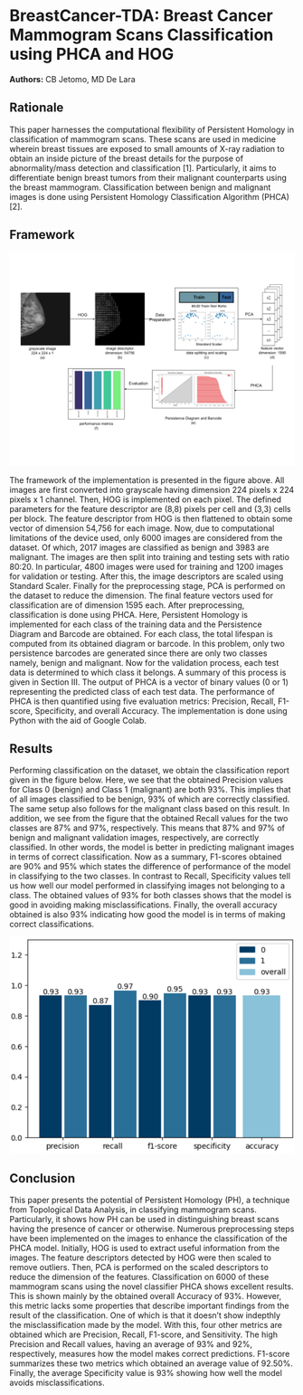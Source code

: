 # BreastCancer-TDA: Breast Cancer Mammogram Scans Classification using PHCA and HOG

**Authors:** CB Jetomo, MD De Lara

## Rationale
This paper harnesses the computational flexibility of Persistent Homology in classification of mammogram scans. These scans are used in medicine wherein breast tissues are exposed to small amounts of X-ray radiation to obtain an inside picture of the breast details for the purpose of abnormality/mass detection and classification [1]. Particularly, it aims to differentiate benign breast tumors from their malignant counterparts using the breast mammogram. Classification between benign and malignant images is done using Persistent Homology Classification Algorithm (PHCA) [2].

## Framework
![image](framework.png)

The framework of the implementation is presented in the figure above. All images are first converted into grayscale having dimension 224 pixels x 224 pixels x 1 channel. Then, HOG is implemented on each pixel. The defined parameters for the feature descriptor are (8,8) pixels per cell and (3,3) cells per block. The feature descriptor from HOG is then flattened to obtain some vector of dimension 54,756 for each image. Now, due to computational limitations of the device used, only 6000 images are considered from the dataset. Of which, 2017 images are classified as benign and 3983 are malignant. The images are then split into training and testing sets with ratio 80:20. In particular, 4800 images were used for training and 1200 images for validation or testing. After this, the image descriptors are scaled using Standard Scaler. Finally for the preprocessing stage, PCA is performed on the dataset to reduce the dimension. The final feature vectors used for classification are of dimension 1595 each. 
After preprocessing, classification is done using PHCA. Here, Persistent Homology is implemented for each class of the training data and the Persistence Diagram and Barcode are obtained. For each class, the total lifespan is computed from its obtained diagram or barcode. In this problem, only two persistence barcodes are generated since there are only two classes namely, benign and malignant. Now for the validation process, each test data is determined to which class it belongs. A summary of this process is given in Section III. The output of PHCA is a vector of binary values (0 or 1) representing the predicted class of each test data. 
The performance of PHCA is then quantified using five evaluation metrics: Precision, Recall, F1-score, Specificity, and overall Accuracy. The implementation is done using Python with the aid of Google Colab.

## Results
Performing classification on the dataset, we obtain the classification report given in the figure below. Here, we see that the obtained Precision values for Class 0 (benign) and Class 1 (malignant) are both 93%. This implies that of all images classified to be benign,  93% of which are correctly classified. The same setup also follows for the malignant class based on this result. In addition, we see from the figure that the obtained Recall values for the two classes are 87% and 97%, respectively. This means that 87% and 97% of benign and malignant validation images, respectively, are correctly classified. In other words, the model is better in predicting malignant images in terms of correct classification. Now as a summary, F1-scores obtained are 90% and 95% which states the difference of performance of the model in classifying to the two classes. In contrast to Recall, Specificity values tell us how well our model performed in classifying images not belonging to a class. The obtained values of 93% for both classes shows that the model is good in avoiding making misclassifications. Finally, the overall accuracy obtained is also 93% indicating how good the model is in terms of making correct classifications.

![image](result.png)

## Conclusion
This paper presents the potential of Persistent Homology (PH), a technique from Topological Data Analysis, in classifying mammogram scans. Particularly, it shows how PH can be used in distinguishing breast scans having the presence of cancer or otherwise. Numerous preprocessing steps have been implemented on the images to enhance the classification of the PHCA model. Initially, HOG is used to extract useful information from the images. The feature descriptors detected by HOG were then scaled to remove outliers. Then, PCA is performed on the scaled descriptors to reduce the dimension of the features. Classification on 6000 of these mammogram scans using the novel classifier PHCA shows excellent results. This is shown mainly by the obtained overall Accuracy of 93%. However, this metric lacks some properties that describe important findings from the result of the classification. One of which is that it doesn’t show indepthly the misclassification made by the model. With this, four other metrics are obtained which are Precision, Recall, F1-score, and Sensitivity. The high Precision and Recall values, having an average of 93% and 92%, respectively, measures how the model makes correct predictions. F1-score summarizes these two metrics which obtained an average value of 92.50%. Finally, the average Specificity value is 93% showing how well the model avoids misclassifications.



